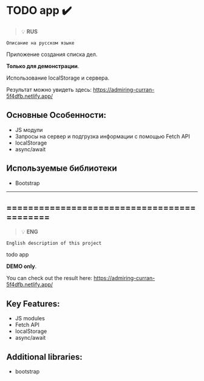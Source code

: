 # TODO app ✔️ 

> :bulb: **RUS** 

``` Описание на русском языке ```

Приложение создания списка дел.

**Только для демонстрации**.  

Использование localStorage и сервера. 

Результат можно увидеть здесь: https://admiring-curran-5f4dfb.netlify.app/


## Основные Особенности:
- JS модули
- Запросы на сервер и подгрузка информации с помощью Fetch API
- localStorage
- async/await

## Используемые библиотеки
- Bootstrap



---
===========================================
---



> :bulb: **ENG** 

``` English description of this project ```

todo app

**DEMO only**.  


You can check out the result here: https://admiring-curran-5f4dfb.netlify.app/
 

## Key Features:
- JS modules
- Fetch API
- localStorage
- async/await


## Additional libraries:
- bootstrap 
